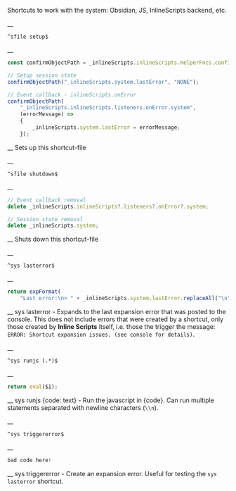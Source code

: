 Shortcuts to work with the system: Obsidian, JS, InlineScripts backend, etc.


__
```
^sfile setup$
```
__
```js
const confirmObjectPath = _inlineScripts.inlineScripts.HelperFncs.confirmObjectPath;

// Setup session state
confirmObjectPath("_inlineScripts.system.lastError", "NONE");

// Event callback - inlineScripts.onError
confirmObjectPath(
	"_inlineScripts.inlineScripts.listeners.onError.system",
	(errorMessage) =>
	{
		_inlineScripts.system.lastError = errorMessage;
	});
```
__
Sets up this shortcut-file


__
```
^sfile shutdown$
```
__
```js
// Event callback removal
delete _inlineScripts.inlineScripts?.listeners?.onError?.system;

// Session state removal
delete _inlineScripts.system;
```
__
Shuts down this shortcut-file


__
```
^sys lasterror$
```
__
```js
return expFormat(
	"Last error:\n> " + _inlineScripts.system.lastError.replaceAll("\n", "\n> "));
```
__
sys lasterror - Expands to the last expansion error that was posted to the console.  This does not include errors that were created by a shortcut, only those created by __Inline Scripts__ itself, i.e. those the trigger the message: `ERROR: Shortcut expansion issues. (see console for details)`.


__
```
^sys runjs (.*)$
```
__
```js
return eval($1);
```
__
sys runjs {code: text} - Run the javascript in {code}.  Can run multiple statements separated with newline characters (`\\n`).


__
```
^sys triggererror$
```
__
```js
bad code here!
```
__
sys triggererror - Create an expansion error.  Useful for testing the `sys lasterror` shortcut.
